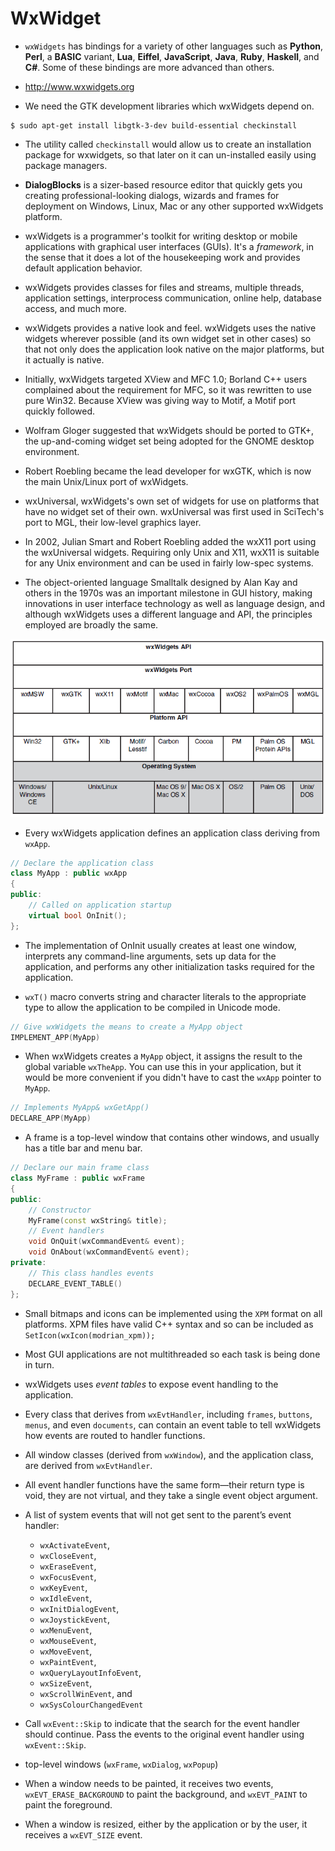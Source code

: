 # WxWidget

* `wxWidgets` has bindings for a variety of other languages such as **Python**, **Perl**, a **BASIC** variant, **Lua**, **Eiffel**, **JavaScript**, **Java**, **Ruby**, **Haskell**, and **C#**. Some of these bindings are more advanced than others. 

* http://www.wxwidgets.org

* We need the GTK development libraries which wxWidgets depend on.

```shell
$ sudo apt-get install libgtk-3-dev build-essential checkinstall
```

* The utility called `checkinstall` would allow us to create an installation package for wxwidgets, so that later on it can un-installed easily using package managers.

* **DialogBlocks** is a sizer-based resource editor that quickly gets you creating professional-looking dialogs, wizards and frames for deployment on Windows, Linux, Mac or any other supported wxWidgets platform.

* wxWidgets is a programmer's toolkit for writing desktop or mobile applications
with graphical user interfaces (GUIs). It's a _framework_, in the sense that
it does a lot of the housekeeping work and provides default application behavior.

* wxWidgets provides classes for files and streams, multiple threads, application
settings, interprocess communication, online help, database access, and
much more.

* wxWidgets provides a native look and feel. wxWidgets uses the native widgets wherever possible (and its own widget set in other cases) so that not only does the application look native on the major platforms, but it actually is native.

* Initially, wxWidgets targeted XView and MFC 1.0; Borland C++ users complained about the requirement for MFC, so it was rewritten to use pure Win32. Because XView was giving way to Motif, a Motif port quickly followed.

* Wolfram Gloger suggested that wxWidgets should be ported to GTK+, the up-and-coming widget set being adopted for the GNOME desktop environment.

* Robert Roebling became the lead developer for wxGTK, which is now the main Unix/Linux port of wxWidgets.

* wxUniversal, wxWidgets's own set of widgets for use on platforms that have no widget set of their own. wxUniversal was first used in SciTech's port to MGL, their low-level graphics layer.

* In 2002, Julian Smart and Robert Roebling added the wxX11 port using the wxUniversal widgets. Requiring only Unix and X11, wxX11 is suitable for any Unix environment and can be used in fairly low-spec systems.

* The object-oriented language Smalltalk designed by Alan Kay and others in the 1970s was an important milestone in GUI history, making innovations in user interface technology as well as language design, and although wxWidgets uses a different language and API, the principles employed are broadly the same.

![](images/wx/wx_port.png)

* Every wxWidgets application defines an application class deriving from `wxApp`.

```cpp
// Declare the application class
class MyApp : public wxApp
{
public:
    // Called on application startup
    virtual bool OnInit();
};
```

* The implementation of OnInit usually creates at least one window, interprets any command-line arguments, sets up data for the application, and performs any other initialization tasks required for the application.

* `wxT()` macro converts string and character literals to the appropriate type to allow the
application to be compiled in Unicode mode.

```cpp
// Give wxWidgets the means to create a MyApp object
IMPLEMENT_APP(MyApp)
```

* When wxWidgets creates a `MyApp` object, it assigns the result to the global variable `wxTheApp`. You can use this in your application, but it would be more convenient if you didn't have to cast the `wxApp` pointer to `MyApp`.

```cpp
// Implements MyApp& wxGetApp()
DECLARE_APP(MyApp)
```

* A frame is a top-level window that contains other windows, and usually has a title bar and menu bar.

```cpp
// Declare our main frame class
class MyFrame : public wxFrame
{
public:
    // Constructor
    MyFrame(const wxString& title);
    // Event handlers
    void OnQuit(wxCommandEvent& event);
    void OnAbout(wxCommandEvent& event);
private:
    // This class handles events
    DECLARE_EVENT_TABLE()
};
```

* Small bitmaps and icons can be implemented using the `XPM` format on all platforms. XPM files have valid C++ syntax and so can be included as `SetIcon(wxIcon(modrian_xpm));`

* Most GUI applications are not multithreaded so each task is being done in turn.

* wxWidgets uses _event tables_ to expose event handling to the application.

* Every class that derives from `wxEvtHandler`, including `frames`, `buttons`, `menus`, and even `documents`, can contain an event table to tell wxWidgets how events are routed to handler functions.

* All window classes (derived from `wxWindow`), and the application class, are derived from `wxEvtHandler`.

* All event handler functions have the same form—their return type is void, they are not virtual, and they take a single event object argument.

* A list of system events that will not get sent to the parent’s event handler:
    * `wxActivateEvent`, 
    * `wxCloseEvent`, 
    * `wxEraseEvent`, 
    * `wxFocusEvent`, 
    * `wxKeyEvent`, 
    * `wxIdleEvent`,
    * `wxInitDialogEvent`, 
    * `wxJoystickEvent`, 
    * `wxMenuEvent`, 
    * `wxMouseEvent`, 
    * `wxMoveEvent`,
    * `wxPaintEvent`, 
    * `wxQueryLayoutInfoEvent`, 
    * `wxSizeEvent`, 
    * `wxScrollWinEvent`, and
    * `wxSysColourChangedEvent`

* Call `wxEvent::Skip` to indicate that the search for the event handler should continue. Pass the events to the original event handler using `wxEvent::Skip`.

* top-level windows (`wxFrame`, `wxDialog`, `wxPopup`)

* When a window needs to be painted, it receives two events, `wxEVT_ERASE_BACKGROUND` to paint the background, and `wxEVT_PAINT` to paint the foreground.

* When a window is resized, either by the application or by the user, it receives a `wxEVT_SIZE` event.